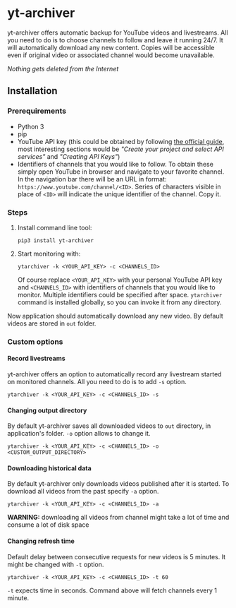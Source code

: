 # yt-archiver
yt-archiver offers automatic backup for YouTube videos and livestreams. All you need to do is to choose channels to follow and leave it
running 24/7. It will automatically download any new content. Copies will be accessible even if original video or
associated channel would become unavailable.

*Nothing gets deleted from the Internet*

## Installation

### Prerequirements
- Python 3
- pip
- YouTube API key (this could be obtained by following 
[the official guide](https://developers.google.com/youtube/registering_an_application), most interesting sections would be 
*"Create your project and select API services"* and *"Creating API Keys"*)
- Identifiers of channels that you would like to follow. To obtain these simply open YouTube in browser and navigate to your favorite channel. 
In the navigation bar there will be an URL in format: ```https://www.youtube.com/channel/<ID>```. Series of characters
visible in place of  ```<ID>``` will indicate the unique identifier of the channel. Copy it.

### Steps
1. Install command line tool:
    ```
    pip3 install yt-archiver
    ```
2. Start monitoring with:
    ```
    ytarchiver -k <YOUR_API_KEY> -c <CHANNELS_ID>
    ```
    Of course replace ```<YOUR_API_KEY>``` with your personal YouTube API key and ```<CHANNELS_ID>``` with identifiers of
    channels that you would like to monitor. Multiple identifiers could be specified after space. ```ytarchiver```
    command is installed globally, so you can invoke it from any directory.

Now application should automatically download any new video. By default videos are stored in ```out``` folder. 


### Custom options
#### Record livestreams
yt-archiver offers an option to automatically record any livestream started on monitored channels.
All you need to do is to add ```-s``` option.
```
ytarchiver -k <YOUR_API_KEY> -c <CHANNELS_ID> -s
```

#### Changing output directory
By default yt-archiver saves all downloaded videos to ```out``` directory, in application's folder.
```-o``` option allows to change it.
```
ytarchiver -k <YOUR_API_KEY> -c <CHANNELS_ID> -o <CUSTOM_OUTPUT_DIRECTORY>
```

#### Downloading historical data
By default yt-archiver only downloads videos published after it is started. To download all videos from the past specify
```-a``` option.
```
ytarchiver -k <YOUR_API_KEY> -c <CHANNELS_ID> -a
```
**WARNING:** downloading all videos from channel might take a lot of time and consume a lot of disk space

#### Changing refresh time
Default delay between consecutive requests for new videos is 5 minutes. It might be changed with ```-t``` option.
```
ytarchiver -k <YOUR_API_KEY> -c <CHANNELS_ID> -t 60
```
```-t``` expects time in seconds. Command above will fetch channels every 1 minute.
